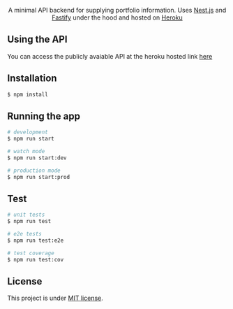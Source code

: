 [travis-image]: https://api.travis-ci.org/nestjs/nest.svg?branch=master
[travis-url]: https://travis-ci.org/nestjs/nest
[linux-image]: https://img.shields.io/travis/nestjs/nest/master.svg?label=linux
[linux-url]: https://travis-ci.org/nestjs/nest

  <p align="center">
    A minimal API backend for supplying portfolio information. Uses <a href="https://nestjs.com/" target="blank">Nest.js</a> and <a href="https://www.fastify.io/" target="blank">Fastify</a> under the hood and hosted on <a href="https://www.fastify.io/" target="blank">Heroku</a>
  <p align="center">

## Using the API
You can access the publicly avaiable API at the heroku hosted link [here](passeriform-portfolio-api.herokuapp.com)

## Installation

```bash
$ npm install
```

## Running the app

```bash
# development
$ npm run start

# watch mode
$ npm run start:dev

# production mode
$ npm run start:prod
```

## Test

```bash
# unit tests
$ npm run test

# e2e tests
$ npm run test:e2e

# test coverage
$ npm run test:cov
```

## License

  This project is under [MIT license](LICENSE).
